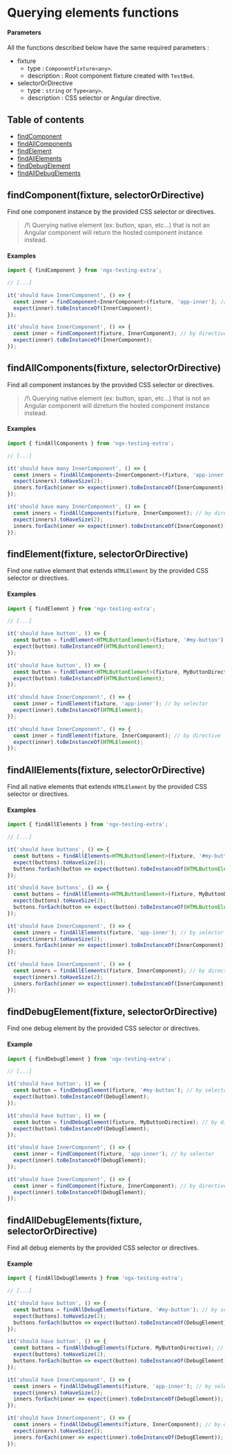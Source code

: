 # Querying elements functions

#### Parameters

All the functions described below have the same required parameters :

- fixture
  - type : `ComponentFixture<any>`.
  - description : Root component fixture created with `TestBed`.
- selectorOrDirective
  - type : `string` or `Type<any>`.
  - description : CSS selector or Angular directive.

## Table of contents

- [findComponent](#findcomponentfixture-selectorordirective)
- [findAllComponents](#findallcomponentsfixture-selectorordirective)
- [findElement](#findelementfixture-selectorordirective)
- [findAllElements](#findallelementsfixture-selectorordirective)
- [findDebugElement](#finddebugelementfixture-selectorordirective)
- [findAllDebugElements](#findalldebugelementsfixture-selectorordirective)

## findComponent(fixture, selectorOrDirective)

Find one component instance by the provided CSS selector or directives.

> /!\ Querying native element (ex: button, span, etc...) that is not an Angular component will return the hosted component instance instead.

#### Examples

```ts
import { findComponent } from 'ngx-testing-extra';

// [...]

it('should have InnerComponent', () => {
  const inner = findComponent<InnerComponent>(fixture, 'app-inner'); // by selector
  expect(inner).toBeInstanceOf(InnerComponent);
});

it('should have InnerComponent', () => {
  const inner = findComponent(fixture, InnerComponent); // by directive
  expect(inner).toBeInstanceOf(InnerComponent);
}); 
```

## findAllComponents(fixture, selectorOrDirective)

Find all component instances by the provided CSS selector or directives.

> /!\ Querying native element (ex: button, span, etc...) that is not an Angular component will dzreturn the hosted component instance instead.

#### Examples

```ts
import { findAllComponents } from 'ngx-testing-extra';

// [...]

it('should have many InnerComponent', () => {
  const inners = findAllComponents<InnerComponent>(fixture, 'app-inner'); // by selector
  expect(inners).toHaveSize(2);
  inners.forEach(inner => expect(inner).toBeInstanceOf(InnerComponent))
});

it('should have many InnerComponent', () => {
  const inners = findAllComponents(fixture, InnerComponent); // by directive
  expect(inners).toHaveSize(2);
  inners.forEach(inner => expect(inner).toBeInstanceOf(InnerComponent))
}); 
```

## findElement(fixture, selectorOrDirective)

Find one native element that extends `HTMLElement` by the provided CSS selector or directives.

#### Examples

```ts
import { findElement } from 'ngx-testing-extra';

// [...]

it('should have button', () => {
  const button = findElement<HTMLButtonElement>(fixture, '#my-button'); // by selector
  expect(button).toBeInstanceOf(HTMLButtonElement);
});

it('should have button', () => {
  const button = findElement<HTMLButtonElement>(fixture, MyButtonDirective); // by directive
  expect(button).toBeInstanceOf(HTMLButtonElement);
});

it('should have InnerComponent', () => {
  const inner = findElement(fixture, 'app-inner'); // by selector
  expect(inner).toBeInstanceOf(HTMLElement);
});

it('should have InnerComponent', () => {
  const inner = findElement(fixture, InnerComponent); // by directive
  expect(inner).toBeInstanceOf(HTMLElement);
});
```

## findAllElements(fixture, selectorOrDirective)

Find all native elements that extends `HTMLElement` by the provided CSS selector or directives.

#### Examples 

```ts
import { findAllElements } from 'ngx-testing-extra';

// [...]

it('should have buttons', () => {
  const buttons = findAllElements<HTMLButtonElement>(fixture, '#my-button'); // by selector
  expect(buttons).toHaveSize(2);
  buttons.forEach(button => expect(button).toBeInstanceOf(HTMLButtonElement));
});

it('should have buttons', () => {
  const buttons = findAllElements<HTMLButtonElement>(fixture, MyButtonDirective); // by directive
  expect(buttons).toHaveSize(2);
  buttons.forEach(button => expect(button).toBeInstanceOf(HTMLButtonElement));
});

it('should have InnerComponent', () => {
  const inners = findAllElements(fixture, 'app-inner'); // by selector
  expect(inners).toHaveSize(2);
  inners.forEach(inner => expect(inner).toBeInstanceOf(InnerComponent));
});

it('should have InnerComponent', () => {
  const inners = findAllElements(fixture, InnerComponent); // by directive
  expect(inners).toHaveSize(2);
  inners.forEach(inner => expect(inner).toBeInstanceOf(InnerComponent));
});
```

## findDebugElement(fixture, selectorOrDirective)

Find one debug element by the provided CSS selector or directives.

#### Example

```ts
import { findDebugElement } from 'ngx-testing-extra';

// [...]

it('should have button', () => {
  const button = findDebugElement(fixture, '#my-button'); // by selector
  expect(button).toBeInstanceOf(DebugElement);
});

it('should have button', () => {
  const button = findDebugElement(fixture, MyButtonDirective); // by directive
  expect(button).toBeInstanceOf(DebugElement);
});

it('should have InnerComponent', () => {
  const inner = findComponent(fixture, 'app-inner'); // by selector
  expect(inner).toBeInstanceOf(DebugElement);
});

it('should have InnerComponent', () => {
  const inner = findComponent(fixture, InnerComponent); // by directive
  expect(inner).toBeInstanceOf(DebugElement);
});
```

## findAllDebugElements(fixture, selectorOrDirective)

Find all debug elements by the provided CSS selector or directives.

#### Example

```ts
import { findAllDebugElements } from 'ngx-testing-extra';

// [...]

it('should have button', () => {
  const buttons = findAllDebugElements(fixture, '#my-button'); // by selector
  expect(buttons).toHaveSize(2);
  buttons.forEach(button => expect(button).toBeInstanceOf(DebugElement));
});

it('should have button', () => {
  const buttons = findAllDebugElements(fixture, MyButtonDirective); // by directive
  expect(buttons).toHaveSize(2);
  buttons.forEach(button => expect(button).toBeInstanceOf(DebugElement));
});

it('should have InnerComponent', () => {
  const inners = findAllDebugElements(fixture, 'app-inner'); // by selector
  expect(inners).toHaveSize(2);
  inners.forEach(inner => expect(inner).toBeInstanceOf(DebugElement));
});

it('should have InnerComponent', () => {
  const inners = findAllDebugElements(fixture, InnerComponent); // by directive
  expect(inners).toHaveSize(2);
  inners.forEach(inner => expect(inner).toBeInstanceOf(DebugElement));
});
```
